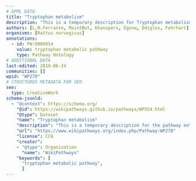 ```yaml
---
# GPML DATA
title: "Tryptophan metabolism"
description: "This is a temporary description for Tryptophan metabolism"
authors: [L.M.Ferrante, MaintBot, Khanspers, Egonw, Ddigles, Fehrhart]
organisms: [Rattus norvegicus]
annotations:
  - id: PW:0000054
    value: tryptophan metabolic pathway
    type: Pathway Ontology
# ADDITIONAL DATA
last-edited: 2019-06-24
communities: []
wpid: "WP270"
# STRUCTURED METADATA FOR SEO
seo:
  type: CreativeWork
schema-jsonld:
  - "@context": https://schema.org/
    "@id": https://wikipathways.github.io/pathways/WP554.html
    "@type": Dataset
    "name": "Tryptophan metabolism"
    "description": "This is a temporary description for the pathway entitled: Tryptophan metabolism"
    "url": "https://www.wikipathways.org/index.php/Pathway:WP270"
    "license": CC0
    "creator":
    - "@type": Organization
      "name": "WikiPathways"
    "keywords": [
      "tryptophan metabolic pathway",
      ]
---
```

